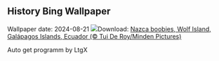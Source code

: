 ## History Bing Wallpaper
Wallpaper date: 2024-08-21
![](https://www.bing.com/th?id=OHR.NazcaBooby_EN-IN0321873603_UHD.jpg&w=1000)Download: [Nazca boobies, Wolf Island, Galápagos Islands, Ecuador (© Tui De Roy/Minden Pictures)](https://www.bing.com/th?id=OHR.NazcaBooby_EN-IN0321873603_UHD.jpg)

Auto get programm by LtgX
